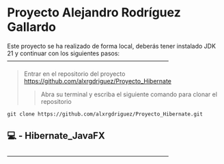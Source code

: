# Proyecto Alejandro Rodríguez Gallardo
Este proyecto se ha realizado de forma local, deberás tener instalado JDK 21 y continuar con los siguientes pasos:
―――――――――――――――――――――――――――
> Entrar en el repositorio del proyecto
>https://github.com/alxrgdriguez/Proyecto_Hibernate
>> Abra su terminal y escriba el siguiente comando para clonar el repositorio

```
git clone https://github.com/alxrgdriguez/Proyecto_Hibernate.git
```

## 💻 - Hibernate_JavaFX 
―――――――――――――――――――――――――――


